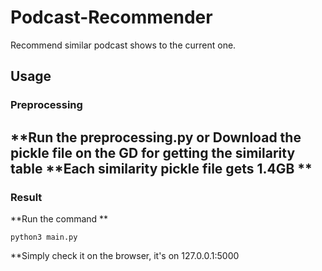 # Podcast-Recommender
Recommend similar podcast shows to the current one.

## Usage

### Preprocessing
**Run the preprocessing.py or Download the pickle file on the GD
for getting the similarity table  **Each similarity pickle file gets 1.4GB **
---

### Result
**Run the command **
```
python3 main.py
```
**Simply check it on the browser, it's on 127.0.0.1:5000
```
